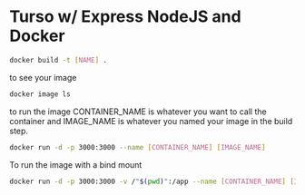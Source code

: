 # Turso w/ Express NodeJS and Docker

```sh
docker build -t [NAME] .
```

to see your image

```sh
docker image ls
```

to run the image CONTAINER_NAME is whatever you want to call the container and IMAGE_NAME is whatever you named your image in the build step.

```sh
docker run -d -p 3000:3000 --name [CONTAINER_NAME] [IMAGE_NAME]
```

To run the image with a bind mount

```sh
docker run -d -p 3000:3000 -v /"$(pwd)":/app --name [CONTAINER_NAME] [IMAGE_NAME]
```
